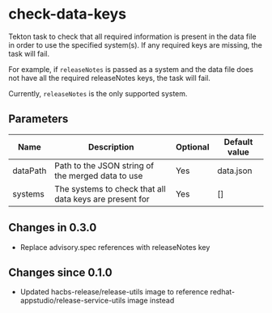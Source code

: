 # check-data-keys

Tekton task to check that all required information is present in the data file in order to use the
specified system(s). If any required keys are missing, the task will fail.

For example, if `releaseNotes` is passed as a system and the data file does not have all the required
releaseNotes keys, the task will fail.

Currently, `releaseNotes` is the only supported system.

## Parameters

| Name     | Description                                             | Optional | Default value |
|----------|---------------------------------------------------------|----------|---------------|
| dataPath | Path to the JSON string of the merged data to use       | Yes      | data.json     |
| systems  | The systems to check that all data keys are present for | Yes      | []            |

## Changes in 0.3.0
- Replace advisory.spec references with releaseNotes key

## Changes since 0.1.0
- Updated hacbs-release/release-utils image to reference redhat-appstudio/release-service-utils image instead
